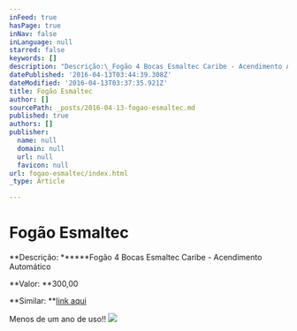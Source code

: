 ```yaml
---
inFeed: true
hasPage: true
inNav: false
inLanguage: null
starred: false
keywords: []
description: "Descrição:\_Fogão 4 Bocas Esmaltec Caribe - Acendimento Automático"
datePublished: '2016-04-13T03:44:39.308Z'
dateModified: '2016-04-13T03:37:35.921Z'
title: Fogão Esmaltec
author: []
sourcePath: _posts/2016-04-13-fogao-esmaltec.md
published: true
authors: []
publisher:
  name: null
  domain: null
  url: null
  favicon: null
url: fogao-esmaltec/index.html
_type: Article

---
```

# Fogão Esmaltec

**Descrição: ******Fogão 4 Bocas Esmaltec Caribe - Acendimento Automático

**Valor: **300,00

**Similar: **[link aqui][0]

Menos de um ano de uso!!
![](https://s3-us-west-2.amazonaws.com/the-grid-img/p/5d6cf99755ab80f6edfcb568ac7de6eac2c75e7a.jpg)

[0]: http://www.magazineluiza.com.br/fogao-4-bocas-esmaltec-caribe-acendimento-automatico/p/0122645/ed/foga/google/4660/?utm_source=google&utm_medium=pla&utm_campaign=ed&utm_content=0122645&partner_id=4660&cmptype=pla&profileid=464&campaignid=4573&keyword=&gclid=CjwKEAjwubK4BRC1xczKrZyj3mkSJAC6ntgrDykbTwsoNhNBRdUNU4K8bIXJeCKyvUkUhVBS6KDqgRoCE7_w_wcB